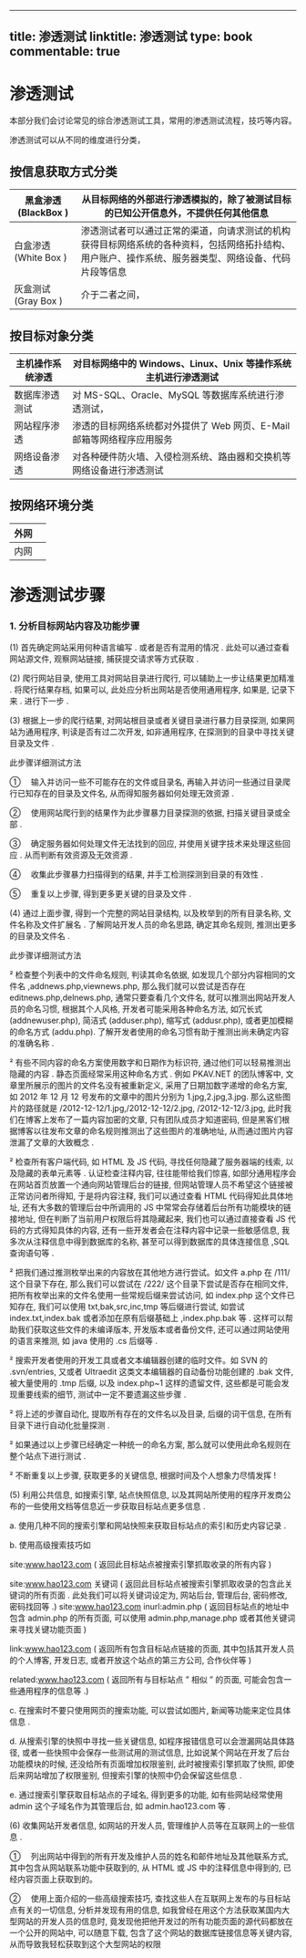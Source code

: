 
---
title: 渗透测试
linktitle: 渗透测试
type: book
commentable: true
---

# 渗透测试

本部分我们会讨论常见的综合渗透测试工具，常用的渗透测试流程，技巧等内容。

渗透测试可以从不同的维度进行分类，

## 按信息获取方式分类

| 黑盒渗透(BlackBox )  | 从目标网络的外部进行渗透模拟的，除了被测试目标的已知公开信息外，不提供任何其他信息                                                                   |
| -------------------- | ---------------------------------------------------------------------------------------------------------------------------------------------------- |
| 白盒渗透(White Box ) | 渗透测试者可以通过正常的渠道，向请求测试的机构获得目标网络系统的各种资料，包括网络拓扑结构、用户账户、操作系统、服务器类型、网络设备、代码片段等信息 |
| 灰盒测试(Gray Box )  | 介于二者之间，                                                                                                                                       |

## 按目标对象分类

| 主机操作系统渗透 | 对目标网络中的 Windows、Linux、Unix 等操作系统主机进行渗透测试         |
| ---------------- | ---------------------------------------------------------------------- |
| 数据库渗透测试   | 对 MS-SQL、Oracle、MySQL 等数据库系统进行渗透测试，                    |
| 网站程序渗透     | 渗透的目标网络系统都对外提供了 Web 网页、E-Mail 邮箱等网络程序应用服务 |
| 网络设备渗透     | 对各种硬件防火墙、入侵检测系统、路由器和交换机等网络设备进行渗透测试   |

## 按网络环境分类

| 外网 |     |
| ---- | --- |
| 内网 |     |

# 渗透测试步骤

### 1. 分析目标网站内容及功能步骤

(1) 首先确定网站采用何种语言编写 . 或者是否有混用的情况 . 此处可以通过查看网站源文件, 观察网站链接, 捕获提交请求等方式获取 .

(2) 爬行网站目录, 使用工具对网站目录进行爬行, 可以辅助上一步让结果更加精准 . 将爬行结果存档, 如果可以, 此处应分析出网站是否使用通用程序, 如果是, 记录下来 . 进行下一步 .

(3) 根据上一步的爬行结果, 对网站根目录或者关键目录进行暴力目录探测, 如果网站为通用程序, 判读是否有过二次开发, 如非通用程序, 在探测到的目录中寻找关键目录及文件 .

此步骤详细测试方法

① 　输入并访问一些不可能存在的文件或目录名, 再输入并访问一些通过目录爬行已知存在的目录及文件名, 从而得知服务器如何处理无效资源 .

② 　使用网站爬行到的结果作为此步骤暴力目录探测的依据, 扫描关键目录或全部 .

③ 　确定服务器如何处理文件无法找到的回应, 并使用关键字技术来处理这些回应 . 从而判断有效资源及无效资源 .

④ 　收集此步骤暴力扫描得到的结果, 并手工检测探测到目录的有效性 .

⑤ 　重复以上步骤, 得到更多更关键的目录及文件 .

(4) 通过上面步骤, 得到一个完整的网站目录结构, 以及枚举到的所有目录名称, 文件名称及文件扩展名 . 了解网站开发人员的命名思路, 确定其命名规则, 推测出更多的目录及文件名 .

此步骤详细测试方法

² 检查整个列表中的文件命名规则, 判读其命名依据, 如发现几个部分内容相同的文件名 ,addnews.php,viewnews.php, 那么我们就可以尝试是否存在 editnews.php,delnews.php, 通常只要查看几个文件名, 就可以推测出网站开发人员的命名习惯, 根据其个人风格, 开发者可能采用各种命名方法, 如冗长式 (addnewuser.php), 简洁式 (adduser.php), 缩写式 (addusr.php), 或者更加模糊的命名方式 (addu.php). 了解开发者使用的命名习惯有助于推测出尚未确定内容的准确名称 .

² 有些不同内容的命名方案使用数字和日期作为标识符, 通过他们可以轻易推测出隐藏的内容 . 静态页面经常采用这种命名方式 . 例如 PKAV.NET 的团队博客中, 文章里所展示的图片的文件名没有被重新定义, 采用了日期加数字递增的命名方案, 如 2012 年 12 月 12 号发布的文章中的图片分别为 1.jpg,2.jpg,3.jpg. 那么这些图片的路径就是 /2012-12-12/1.jpg,/2012-12-12/2.jpg, /2012-12-12/3.jpg, 此时我们在博客上发布了一篇内容加密的文章, 只有团队成员才知道密码, 但是黑客们根据博客以往发布文章的命名规则推测出了这些图片的准确地址, 从而通过图片内容泄漏了文章的大致概念 .

² 检查所有客户端代码, 如 HTML 及 JS 代码, 寻找任何隐藏了服务器端的线索, 以及隐藏的表单元素等 . 认证检查注释内容, 往往能带给我们惊喜, 如部分通用程序会在网站首页放置一个通向网站管理后台的链接, 但网站管理人员不希望这个链接被正常访问者所得知, 于是将内容注释, 我们可以通过查看 HTML 代码得知此具体地址, 还有大多数的管理后台中所调用的 JS 中常常会存储着后台所有功能模块的链接地址, 但在判断了当前用户权限后将其隐藏起来, 我们也可以通过直接查看 JS 代码的方式得知具体的内容, 还有一些开发者会在注释内容中记录一些敏感信息, 我多次从注释信息中得到数据库的名称, 甚至可以得到数据库的具体连接信息 ,SQL 查询语句等 .

² 把我们通过推测枚举出来的内容放在其他地方进行尝试。如文件 a.php 在 /111/ 这个目录下存在, 那么我们可以尝试在 /222/ 这个目录下尝试是否存在相同文件, 把所有枚举出来的文件名使用一些常规后缀来尝试访问, 如 index.php 这个文件已知存在, 我们可以使用 txt,bak,src,inc,tmp 等后缀进行尝试, 如尝试 index.txt,index.bak 或者添加在原有后缀基础上 ,index.php.bak 等 . 这样可以帮助我们获取这些文件的未编译版本, 开发版本或者备份文件, 还可以通过网站使用的语言来推测, 如 java 使用的 .cs 后缀等 .

² 搜索开发者使用的开发工具或者文本编辑器创建的临时文件。如 SVN 的 .svn/entries, 又或者 Ultraedit 这类文本编辑器的自动备份功能创建的 .bak 文件, 被大量使用的 .tmp 后缀, 以及 index.php~1 这样的遗留文件, 这些都是可能会发现重要线索的细节, 测试中一定不要遗漏这些步骤 .

² 将上述的步骤自动化, 提取所有存在的文件名以及目录, 后缀的词干信息, 在所有目录下进行自动化批量探测 .

² 如果通过以上步骤已经确定一种统一的命名方案, 那么就可以使用此命名规则在整个站点下进行测试 .

² 不断重复以上步骤, 获取更多的关键信息, 根据时间及个人想象力尽情发挥 !

(5) 利用公共信息, 如搜索引擎, 站点快照信息, 以及其网站所使用的程序开发商公布的一些使用文档等信息近一步获取目标站点更多信息 .

a. 使用几种不同的搜索引擎和网站快照来获取目标站点的索引和历史内容记录 .

b. 使用高级搜索技巧如

site:www.hao123.com ( 返回此目标站点被搜索引擎抓取收录的所有内容 )

site:www.hao123.com 关键词 ( 返回此目标站点被搜索引擎抓取收录的包含此关键词的所有页面 . 此处我们可以将关键词设定为, 网站后台, 管理后台, 密码修改, 密码找回等 .) site:www.hao123.com inurl:admin.php ( 返回目标站点的地址中包含 admin.php 的所有页面, 可以使用 admin.php,manage.php 或者其他关键词来寻找关键功能页面 )

link:www.hao123.com ( 返回所有包含目标站点链接的页面, 其中包括其开发人员的个人博客, 开发日志, 或者开放这个站点的第三方公司, 合作伙伴等 )

related:www.hao123.com ( 返回所有与目标站点 ” 相似 ” 的页面, 可能会包含一些通用程序的信息等 .)

c. 在搜索时不要只使用网页的搜索功能, 可以尝试如图片, 新闻等功能来定位具体信息 .

d. 从搜索引擎的快照中寻找一些关键信息, 如程序报错信息可以会泄漏网站具体路径, 或者一些快照中会保存一些测试用的测试信息, 比如说某个网站在开发了后台功能模块的时候, 还没给所有页面增加权限鉴别, 此时被搜索引擎抓取了快照, 即使后来网站增加了权限鉴别, 但搜索引擎的快照中仍会保留这些信息 .

e. 通过搜索引擎获取目标站点的子域名, 得到更多的功能, 如有些网站经常使用 admin 这个子域名作为其管理后台, 如 admin.hao123.com 等 .

(6) 收集网站开发者信息, 如网站的开发人员, 管理维护人员等在互联网上的一些信息 .

① 　列出网站中得到的所有开发及维护人员的姓名和邮件地址及其他联系方式, 其中包含从网站联系功能中获取到的, 从 HTML 或 JS 中的注释信息中得到的, 已经内容页面上获取到的。

② 　使用上面介绍的一些高级搜索技巧, 查找这些人在互联网上发布的与目标站点有关的一切信息, 分析并发现有用的信息, 如我曾经在用这个方法获取某国内大型网站的开发人员的信息时, 竟发现他把他开发过的所有功能页面的源代码都放在一个公开的网站中, 可以随意下载, 包含了这个网站的数据库链接信息等关键内容, 从而导致我轻松获取到这个大型网站的权限

    